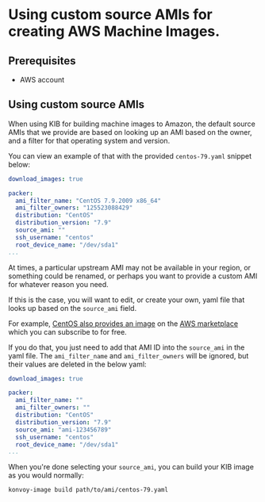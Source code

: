 # Using custom source AMIs for creating AWS Machine Images.


## Prerequisites
- AWS account

## Using custom source AMIs

When using KIB for building machine images to Amazon, the default source AMIs that we provide are based on looking up an AMI based on the owner, and a filter for that operating system and version.

You can view an example of that with the provided `centos-79.yaml` snippet below:

```yaml
download_images: true

packer:
  ami_filter_name: "CentOS 7.9.2009 x86_64"
  ami_filter_owners: "125523088429"
  distribution: "CentOS"
  distribution_version: "7.9"
  source_ami: ""
  ssh_username: "centos"
  root_device_name: "/dev/sda1"
...
```

At times, a particular upstream AMI may not be available in your region, or something could be renamed, or perhaps you want to provide a custom AMI for whatever reason you need.

If this is the case, you will want to edit, or create your own, yaml file that looks up based on the `source_ami` field.

For example, [CentOS also provides an image](https://wiki.centos.org/Cloud/AWS) on the [AWS marketplace](https://aws.amazon.com/marketplace/pp/prodview-foff247vr2zfw) which you can subscribe to for free.

If you do that, you just need to add that AMI ID into the `source_ami` in the yaml file.
The `ami_filter_name` and `ami_filter_owners` will be ignored, but their values are deleted in the below yaml:

```yaml
download_images: true

packer:
  ami_filter_name: ""
  ami_filter_owners: ""
  distribution: "CentOS"
  distribution_version: "7.9"
  source_ami: "ami-123456789"
  ssh_username: "centos"
  root_device_name: "/dev/sda1"
...
```

When you're done selecting your `source_ami`, you can build your KIB image as you would normally:

```bash
konvoy-image build path/to/ami/centos-79.yaml
```
